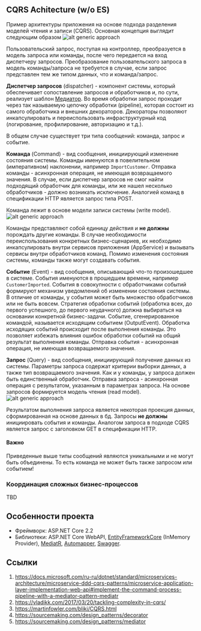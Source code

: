 ## CQRS Achitecture (w/o ES)

Пример архитектуры приложения на основе подхода разделения моделей чтения и записи (CQRS). Основная концепция выглядит следующим образом
![alt generic approach](https://raw.githubusercontent.com/callvirtual/cqrs.arch/master/resources/Generic.png)

Пользовательский запрос, поступая на контроллер, преобразуется в модель запроса или команды, после чего передается на вход диспетчеру запросов. Преобразование пользовательского запроса в модель команды/запроса не требуется в случае, если запрос представлен тем же типом данных, что и команда/запрос.

**Диспетчер запросов** (dispatcher) - компонент системы, который обеспечивает сопоставление запросов и обработчиков и, по сути, реализует шаблон [Медиатор](https://sourcemaking.com/design_patterns/mediator).
Во время обработки запрос проходит через так называемую цепочку обработки (pipeline), которая состоит из самого обработчика и внешних декораторов. Декораторы позволяют инкапсулировать и переиспользовать инфраструктурный код (логирование, профилирование, авторизацию и т.д.). 

В общем случае существует три типа сообщений: команда, запрос и событие. 

**Команда** (Command) - вид сообщения, инициирующий изменение состояния системы. Команды именуются в повелительном (императивном) наклонении, например `ImportCustomer`. Отправка команды - асинхронная операция, не имеющая возвращаемого значения. В случае, если диспетчер запросов не смог найти подходящий обработчик для команды, или же нашел несколько обработчиков - должно возникать исключение. Аналогией команд в спецификации HTTP является запрос типа POST.

Команда лежит в основе модели записи системы (write model).
![alt generic approach](https://raw.githubusercontent.com/callvirtual/cqrs.arch/master/resources/Write.png)

Команды представляют собой единицу действия и **не должны** порождать другие команды. В случае необходимости переиспользования конкретных бизнес-сценариев, их необходимо инкапсулировать внутри сервисов приложения (AppService) и вызывать сервисы внутри обработчиков команд. Помимо изменения состояния системы, команды также могут создавать события. 

**Событие** (Event) - вид сообщения, описывающий что-то произошедшее в системе. События именуются в прошедшем времени, например `CustomerImported`. События в совокупности с обработчиками событий формируют механизм уведомлений об изменении состояния системы. В отличие от команды, у события может быть множество обработчиков или не быть вовсем. Стратегия обработки событий (обработка всех, до первого успешного, до первого неудачного) должна выбираться на основании конкретной бизнес-задачи. Событие, сгенерированное командой, называется исходящим событием (OutputEvent). Обработка исходящих событий происходит после выполнения команды. Это позволяет избежать влияния ошибок обработки событий на общий результат выполнения команды. Отправка события - асинхронная операция, не имеющая возвращаемого значения. 

**Запрос** (Query) - вид сообщения, инициирующий получение данных из системы. Параметры запроса содержат критерии выборки данных, а также тип возвращаемого значения. Как и у команды, у запроса должен быть единственный обработчик. Отправка запроса - асинхронная операция с результатом, указанным в параметрах запроса. На основе запросов формируется модель чтения (read model).
![alt generic approach](https://raw.githubusercontent.com/callvirtual/cqrs.arch/master/resources/Read.png)

Результатом выполнения запроса является некоторая проекция данных, сформированная на основе данных в бд. Запросы **не должны** инициировать события и команды. Аналогом запроса в подходе CQRS является запрос с заголовком GET в спецификации HTTP.

#### Важно
Приведенные выше типы сообщений являются уникальными и не могут быть объединены. То есть команда не может быть также запросом или событием!

### Координация сложных бизнес-процессов
TBD

## Особенности проекта
* Фреймворк: ASP.NET Core 2.2
* Библиотеки: ASP.NET Core WebAPI, [EntityFrameworkCore](https://github.com/aspnet/EntityFrameworkCore) (InMemory Provider), [MediatR](https://github.com/jbogard/MediatR), [Automapper](https://github.com/AutoMapper/AutoMapper), [Swagger](https://github.com/domaindrivendev/Swashbuckle).

## Ссылки
1. https://docs.microsoft.com/ru-ru/dotnet/standard/microservices-architecture/microservice-ddd-cqrs-patterns/microservice-application-layer-implementation-web-api#implement-the-command-process-pipeline-with-a-mediator-pattern-mediatr
2. https://vladikk.com/2017/03/20/tackling-complexity-in-cqrs/
3. https://martinfowler.com/bliki/CQRS.html
4. https://sourcemaking.com/design_patterns/decorator
5. https://sourcemaking.com/design_patterns/mediator
